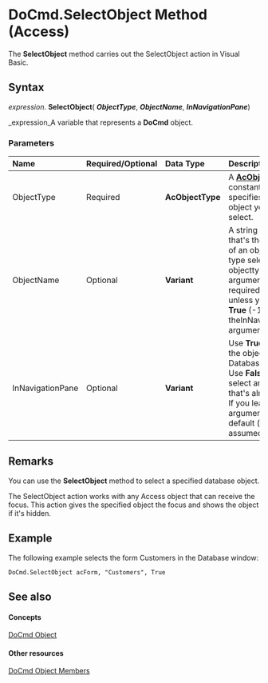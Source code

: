 
# DoCmd.SelectObject Method (Access)

The  **SelectObject** method carries out the SelectObject action in Visual Basic.


## Syntax

 _expression_. **SelectObject**( **_ObjectType_**,  **_ObjectName_**,  **_InNavigationPane_**)

 _expression_A variable that represents a  **DoCmd** object.


### Parameters



|**Name**|**Required/Optional**|**Data Type**|**Description**|
|:-----|:-----|:-----|:-----|
|ObjectType|Required| **AcObjectType**|A  **[AcObjectType](157a8d35-2b27-4f62-8e74-525043f6ec71.md)** constant that specifies the type of object you want to select.|
|ObjectName|Optional| **Variant**|A string expression that's the valid name of an object of the type selected by the objecttype argument. This is a required argument, unless you specify **True** (-1) for theInNavigationPane argument.|
|InNavigationPane|Optional| **Variant**|Use  **True** to select the object in the Database window. Use **False** (0) to select an object that's already open. If you leave this argument blank, the default ( **False**) is assumed.|

## Remarks

You can use the  **SelectObject** method to select a specified database object.

The SelectObject action works with any Access object that can receive the focus. This action gives the specified object the focus and shows the object if it's hidden.


## Example

The following example selects the form Customers in the Database window:


```
DoCmd.SelectObject acForm, "Customers", True
```


## See also


#### Concepts


 [DoCmd Object](3ce44cca-9979-0a1e-9787-079a52ce528f.md)
#### Other resources


 [DoCmd Object Members](3e7ade9e-86e4-0751-188b-5d31c9101651.md)
